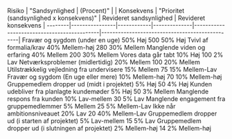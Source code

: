  Risiko | "Sandsynlighed | (Procent)" |	| Konsekvens |	"Prioritet (sandsynlighed x konsekvens)"	| Revideret sandsynlighed |	Revideret konsekvens |
--------|----------------|------------|--------------|--------------------------------------------|------------------------------------------------|
Fravær og sygdom (under en uge)	50%	Høj	500	50%	Høj
Tvivl af formalia/krav	40%	Mellem-høj	280	30%	Mellem
Manglende viden og erfaring	40%	Mellem	200	30%	Mellem
Vores data går tabt	10%	Høj	100	2%	Lav
Netværksproblemer (midlertidig)	20%	Mellem	100	20%	Mellem
Utilstrækkelig vejledning fra undervisere	15%	Mellem	75	15%	Mellem-Lav
Fravær og sygdom (En uge eller mere)	10%	Mellem-høj	70	10%	Mellem-høj
Gruppemedlem dropper ud (midt i projektet)	5%	Høj	50	4%	Høj
Kunden udebliver fra planlagte kundemøder	5%	Høj	50	3%	Mellem
Manglende respons fra kunden	10%	Lav-mellem	30	5%	Lav
Manglende engagement fra gruppemedlemmer	5%	Mellem	25	5%	Mellem-Lav
Ikke når ambitionsniveauet	20%	Lav	20	40%	Mellem-Lav
Gruppemedlem dropper ud (i starten af projektet)	5%	Lav-mellem	15	5%	Lav
Gruppemedlem dropper ud (i slutningen af projektet)	2%	Mellem-høj	14	2%	Mellem-høj
